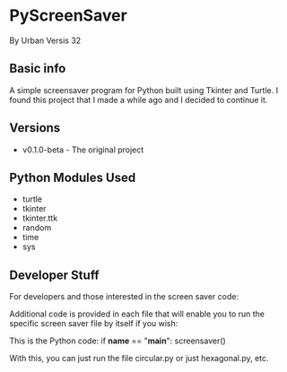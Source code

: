 # PyScreenSaver
By Urban Versis 32

## Basic info
A simple screensaver program for Python built using Tkinter and Turtle. I found this project that I made a while ago and I decided to continue it.

## Versions
* v0.1.0-beta - The original project

## Python Modules Used
* turtle
* tkinter
* tkinter.ttk
* random
* time
* sys

## Developer Stuff
For developers and those interested in the screen saver code:

Additional code is provided in each file that will enable you to run the specific screen saver file by itself if you wish:

This is the Python code:
if __name__ == "__main__":
    screensaver()

With this, you can just run the file circular.py or just hexagonal.py, etc.
